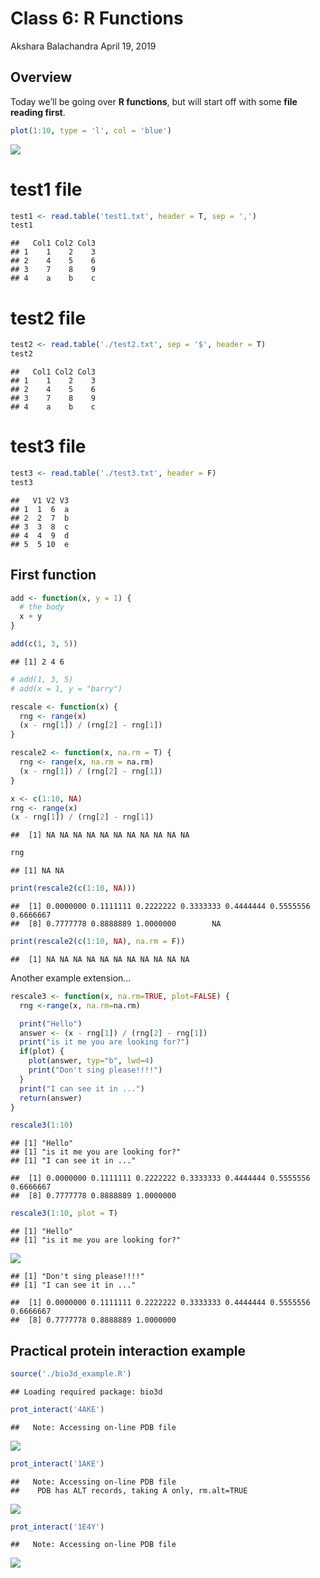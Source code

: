Class 6: R Functions
================
Akshara Balachandra
April 19, 2019

## Overview

Today we’ll be going over **R functions**, but will start off with some
**file reading first**.

``` r
plot(1:10, type = 'l', col = 'blue')
```

![](class06_files/figure-gfm/unnamed-chunk-1-1.png)<!-- -->

# test1 file

``` r
test1 <- read.table('test1.txt', header = T, sep = ',')
test1
```

    ##   Col1 Col2 Col3
    ## 1    1    2    3
    ## 2    4    5    6
    ## 3    7    8    9
    ## 4    a    b    c

# test2 file

``` r
test2 <- read.table('./test2.txt', sep = '$', header = T)
test2
```

    ##   Col1 Col2 Col3
    ## 1    1    2    3
    ## 2    4    5    6
    ## 3    7    8    9
    ## 4    a    b    c

# test3 file

``` r
test3 <- read.table('./test3.txt', header = F)
test3
```

    ##   V1 V2 V3
    ## 1  1  6  a
    ## 2  2  7  b
    ## 3  3  8  c
    ## 4  4  9  d
    ## 5  5 10  e

## First function

``` r
add <- function(x, y = 1) {
  # the body
  x + y
}
```

``` r
add(c(1, 3, 5))
```

    ## [1] 2 4 6

``` r
# add(1, 3, 5)
# add(x = 1, y = "barry")
```

``` r
rescale <- function(x) {
  rng <- range(x)
  (x - rng[1]) / (rng[2] - rng[1])
}
```

``` r
rescale2 <- function(x, na.rm = T) {
  rng <- range(x, na.rm = na.rm)
  (x - rng[1]) / (rng[2] - rng[1])
}
```

``` r
x <- c(1:10, NA)
rng <- range(x)
(x - rng[1]) / (rng[2] - rng[1])
```

    ##  [1] NA NA NA NA NA NA NA NA NA NA NA

``` r
rng
```

    ## [1] NA NA

``` r
print(rescale2(c(1:10, NA)))
```

    ##  [1] 0.0000000 0.1111111 0.2222222 0.3333333 0.4444444 0.5555556 0.6666667
    ##  [8] 0.7777778 0.8888889 1.0000000        NA

``` r
print(rescale2(c(1:10, NA), na.rm = F))
```

    ##  [1] NA NA NA NA NA NA NA NA NA NA NA

Another example extension…

``` r
rescale3 <- function(x, na.rm=TRUE, plot=FALSE) {
  rng <-range(x, na.rm=na.rm)

  print("Hello")
  answer <- (x - rng[1]) / (rng[2] - rng[1])
  print("is it me you are looking for?")
  if(plot) {
    plot(answer, typ="b", lwd=4)
    print("Don't sing please!!!!")
  }
  print("I can see it in ...")
  return(answer)
}
```

``` r
rescale3(1:10)
```

    ## [1] "Hello"
    ## [1] "is it me you are looking for?"
    ## [1] "I can see it in ..."

    ##  [1] 0.0000000 0.1111111 0.2222222 0.3333333 0.4444444 0.5555556 0.6666667
    ##  [8] 0.7777778 0.8888889 1.0000000

``` r
rescale3(1:10, plot = T)
```

    ## [1] "Hello"
    ## [1] "is it me you are looking for?"

![](class06_files/figure-gfm/unnamed-chunk-14-1.png)<!-- -->

    ## [1] "Don't sing please!!!!"
    ## [1] "I can see it in ..."

    ##  [1] 0.0000000 0.1111111 0.2222222 0.3333333 0.4444444 0.5555556 0.6666667
    ##  [8] 0.7777778 0.8888889 1.0000000

## Practical protein interaction example

``` r
source('./bio3d_example.R')
```

    ## Loading required package: bio3d

``` r
prot_interact('4AKE')
```

    ##   Note: Accessing on-line PDB file

![](class06_files/figure-gfm/unnamed-chunk-15-1.png)<!-- -->

``` r
prot_interact('1AKE')
```

    ##   Note: Accessing on-line PDB file
    ##    PDB has ALT records, taking A only, rm.alt=TRUE

![](class06_files/figure-gfm/unnamed-chunk-15-2.png)<!-- -->

``` r
prot_interact('1E4Y')
```

    ##   Note: Accessing on-line PDB file

![](class06_files/figure-gfm/unnamed-chunk-15-3.png)<!-- -->
